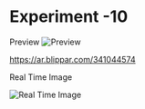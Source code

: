 # Experiment -10 
Preview
![Preview](https://github.com/user-attachments/assets/ab220362-c7a0-4e82-91dc-eced6b4bed51)

https://ar.blippar.com/341044574

Real Time Image


![Real Time Image](https://github.com/user-attachments/assets/09839172-fc77-47e2-a953-3d816a48eafe)





